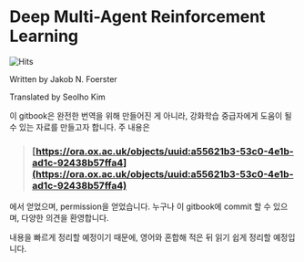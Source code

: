 # Deep Multi-Agent Reinforcement Learning



![Hits](https://hits.seeyoufarm.com/api/count/incr/badge.svg?url=https://kilmya1.gitbook.io/deep-multi-agent-reinforcement-learning/)

Written by Jakob N. Foerster

Translated by Seolho Kim



이 gitbook은 완전한 번역을 위해 만들어진 게 아니라, 강화학습 중급자에게 도움이 될 수 있는 자료를 만들고자 합니다. 주 내용은 

> ### [https://ora.ox.ac.uk/objects/uuid:a55621b3-53c0-4e1b-ad1c-92438b57ffa4](https://ora.ox.ac.uk/objects/uuid:a55621b3-53c0-4e1b-ad1c-92438b57ffa4)

에서 얻었으며, permission을 얻었습니다. 누구나 이 gitbook에 commit 할 수 있으며, 다양한 의견을 환영합니다.

내용을 빠르게 정리할 예정이기 때문에, 영어와 혼합해 적은 뒤 읽기 쉽게 정리할 예정입니다.




